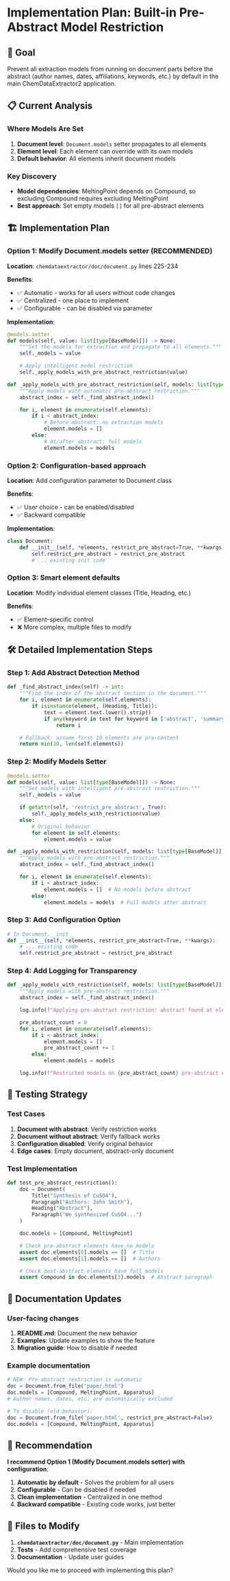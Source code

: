 # Implementation Plan: Built-in Pre-Abstract Model Restriction

## 🎯 Goal
Prevent all extraction models from running on document parts before the abstract (author names, dates, affiliations, keywords, etc.) by default in the main ChemDataExtractor2 application.

## 📋 Current Analysis

### Where Models Are Set
1. **Document level**: `Document.models` setter propagates to all elements
2. **Element level**: Each element can override with its own models
3. **Default behavior**: All elements inherit document models

### Key Discovery
- **Model dependencies**: MeltingPoint depends on Compound, so excluding Compound requires excluding MeltingPoint
- **Best approach**: Set empty models `[]` for all pre-abstract elements

## 🏗️ Implementation Plan

### Option 1: Modify Document.models setter (RECOMMENDED)
**Location**: `chemdataextractor/doc/document.py` lines 225-234

**Benefits**:
- ✅ Automatic - works for all users without code changes
- ✅ Centralized - one place to implement
- ✅ Configurable - can be disabled via parameter

**Implementation**:
```python
@models.setter
def models(self, value: list[type[BaseModel]]) -> None:
    """Set the models for extraction and propagate to all elements."""
    self._models = value

    # Apply intelligent model restriction
    self._apply_models_with_pre_abstract_restriction(value)

def _apply_models_with_pre_abstract_restriction(self, models: list[type[BaseModel]]) -> None:
    """Apply models with automatic pre-abstract restriction."""
    abstract_index = self._find_abstract_index()

    for i, element in enumerate(self.elements):
        if i < abstract_index:
            # Before abstract: no extraction models
            element.models = []
        else:
            # At/after abstract: full models
            element.models = models
```

### Option 2: Configuration-based approach
**Location**: Add configuration parameter to Document class

**Benefits**:
- ✅ User choice - can be enabled/disabled
- ✅ Backward compatible

**Implementation**:
```python
class Document:
    def __init__(self, *elements, restrict_pre_abstract=True, **kwargs):
        self.restrict_pre_abstract = restrict_pre_abstract
        # ... existing init code
```

### Option 3: Smart element defaults
**Location**: Modify individual element classes (Title, Heading, etc.)

**Benefits**:
- ✅ Element-specific control
- ❌ More complex, multiple files to modify

## 🛠️ Detailed Implementation Steps

### Step 1: Add Abstract Detection Method
```python
def _find_abstract_index(self) -> int:
    """Find the index of the abstract section in the document."""
    for i, element in enumerate(self.elements):
        if isinstance(element, (Heading, Title)):
            text = element.text.lower().strip()
            if any(keyword in text for keyword in ['abstract', 'summary']):
                return i

    # Fallback: assume first 10 elements are pre-content
    return min(10, len(self.elements))
```

### Step 2: Modify Models Setter
```python
@models.setter
def models(self, value: list[type[BaseModel]]) -> None:
    """Set models with intelligent pre-abstract restriction."""
    self._models = value

    if getattr(self, 'restrict_pre_abstract', True):
        self._apply_models_with_restriction(value)
    else:
        # Original behavior
        for element in self.elements:
            element.models = value

def _apply_models_with_restriction(self, models: list[type[BaseModel]]) -> None:
    """Apply models with pre-abstract restriction."""
    abstract_index = self._find_abstract_index()

    for i, element in enumerate(self.elements):
        if i < abstract_index:
            element.models = []  # No models before abstract
        else:
            element.models = models  # Full models after abstract
```

### Step 3: Add Configuration Option
```python
# In Document.__init__
def __init__(self, *elements, restrict_pre_abstract=True, **kwargs):
    # ... existing code
    self.restrict_pre_abstract = restrict_pre_abstract
```

### Step 4: Add Logging for Transparency
```python
def _apply_models_with_restriction(self, models: list[type[BaseModel]]) -> None:
    """Apply models with pre-abstract restriction."""
    abstract_index = self._find_abstract_index()

    log.info(f"Applying pre-abstract restriction: abstract found at element {abstract_index}")

    pre_abstract_count = 0
    for i, element in enumerate(self.elements):
        if i < abstract_index:
            element.models = []
            pre_abstract_count += 1
        else:
            element.models = models

    log.info(f"Restricted models on {pre_abstract_count} pre-abstract elements")
```

## 🧪 Testing Strategy

### Test Cases
1. **Document with abstract**: Verify restriction works
2. **Document without abstract**: Verify fallback works
3. **Configuration disabled**: Verify original behavior
4. **Edge cases**: Empty document, abstract-only document

### Test Implementation
```python
def test_pre_abstract_restriction():
    doc = Document(
        Title("Synthesis of CuSO4"),
        Paragraph("Authors: John Smith"),
        Heading("Abstract"),
        Paragraph("We synthesized CuSO4...")
    )

    doc.models = [Compound, MeltingPoint]

    # Check pre-abstract elements have no models
    assert doc.elements[0].models == []  # Title
    assert doc.elements[1].models == []  # Authors

    # Check post-abstract elements have full models
    assert Compound in doc.elements[3].models  # Abstract paragraph
```

## 📝 Documentation Updates

### User-facing changes
1. **README.md**: Document the new behavior
2. **Examples**: Update examples to show the feature
3. **Migration guide**: How to disable if needed

### Example documentation
```python
# NEW: Pre-abstract restriction is automatic
doc = Document.from_file('paper.html')
doc.models = [Compound, MeltingPoint, Apparatus]
# Author names, dates, etc. are automatically excluded

# To disable (old behavior):
doc = Document.from_file('paper.html', restrict_pre_abstract=False)
doc.models = [Compound, MeltingPoint, Apparatus]
```

## 🎯 Recommendation

**I recommend Option 1 (Modify Document.models setter) with configuration**:

1. **Automatic by default** - Solves the problem for all users
2. **Configurable** - Can be disabled if needed
3. **Clean implementation** - Centralized in one method
4. **Backward compatible** - Existing code works, just better

## 📍 Files to Modify

1. **`chemdataextractor/doc/document.py`** - Main implementation
2. **Tests** - Add comprehensive test coverage
3. **Documentation** - Update user guides

Would you like me to proceed with implementing this plan?